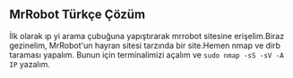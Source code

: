 ## MrRobot Türkçe Çözüm

İlk olarak ıp yi arama çubuğuna yapıştırarak mrrobot sitesine erişelim.Biraz gezinelim, MrRobot'un hayran sitesi tarzında bir site.Hemen nmap ve dirb taraması yapalım.
Bunun için terminalimizi açalım ve `sudo nmap -sS -sV -A IP` yazalım.